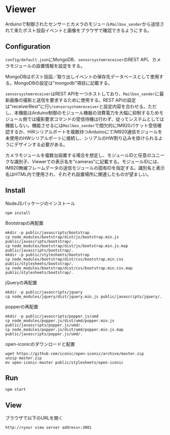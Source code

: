 # Viewer
Arduinoで制御されたセンサーとカメラのモジュール`Mailbox_sender`から送信されて来たポスト投函イベントと画像をブラウザで確認できるようにする。

## Configuration
`config/default.json`にMongoDB、`sensorsystemreceiver`のREST API、カメラモジュールの設置情報を設定をする。

MongoDBはポスト投函／取り出しイベントの保存先データベースとして使用する。MongoDBの設定は"mongodb"項目に記載する。

`sensorsystemreceiver`はREST APIを一つホストしており、`Mailbox_sender`に最新画像の撮影と送信を要求するために使用する。REST APIの設定は"receiverRest"に行い`sensorsystemreceiver`と設定内容を合わせる。ただし、本機能はArduino制御のモジュール機器の消費電力を大幅に抑制するためモジュール側では撮影要求コマンドの受信待機は行わず、従ってシステムとしては機能しない。機能させるには`Mailbox_sender`で間欠的にIM920パケット受信確認するか、HWシリアルポートを複数持つArduinoにてIM920通信モジュールを未使用のHWシリアルポートに接続し、シリアルのHW割り込みを掛けられるようにデザインする必要がある。

カメラモジュールを複数台設置する場合を想定し、モジュールIDと任意のユニークな識別子、Viewerでの表示名を"cameras"に記載する。モジュールIDには、IM920無線フレームデータの送信モジュールの固有IDを指定する。識別名と表示名はHTML内で使用され、それぞれ設置場所に関連したものが望ましい。

## Install
NodeJSパッケージのインストール
```
npm install
```
Bootstrapの再配置
```
mkdir -p public/javascripts/bootstrap
cp node_modules/bootstrap/dist/js/bootstrap.min.js public/javascripts/bootstrap/. 
cp node_modules/bootstrap/dist/js/bootstrap.min.js.map public/javascripts/bootstrap/.
mkdir -p public/stylesheets/bootstrap
cp node_modules/bootstrap/dist/css/bootstrap.min.css public/stylesheets/bootstrap/.
cp node_modules/bootstrap/dist/css/bootstrap.min.css.map public/stylesheets/bootstrap/.
```
jQueryの再配置
```
mkdir -p public/javascripts/jquery
cp node_modules/jquery/dist/jquery.min.js public/javascripts/jquery/.
```
popperの再配置
```
mkdir -p public/javascripts/popper.js/umd
cp node_modules/popper.js/dist/umd/popper.min.js public/javascripts/popper.js/umd/.
cp node_modules/popper.js/dist/umd/popper.min.js.map public/javascripts/popper.js/umd/.
```
open-iconicのダウンロードと配置
```
wget https://github.com/iconic/open-iconic/archive/master.zip
unzip master.zip
mv open-iconic-master public/stylesheets/open-iconic
```

## Run
```
npm start
```
## View
ブラウザで以下のURLを開く 
```
http://<your view server address>:3001
```
